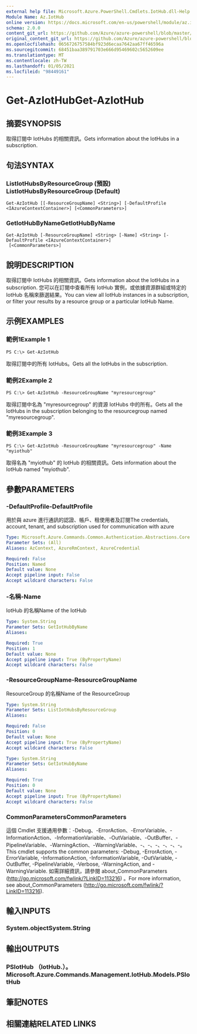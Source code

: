 ```yaml
---
external help file: Microsoft.Azure.PowerShell.Cmdlets.IotHub.dll-Help.xml
Module Name: Az.IotHub
online version: https://docs.microsoft.com/en-us/powershell/module/az.iothub/get-aziothub
schema: 2.0.0
content_git_url: https://github.com/Azure/azure-powershell/blob/master/src/IotHub/IotHub/help/Get-AzIotHub.md
original_content_git_url: https://github.com/Azure/azure-powershell/blob/master/src/IotHub/IotHub/help/Get-AzIotHub.md
ms.openlocfilehash: 0656726757584bf923d6ecaa7642aa67ff46596a
ms.sourcegitcommit: 68451baa389791703e666d95469602c5652609ee
ms.translationtype: MT
ms.contentlocale: zh-TW
ms.lasthandoff: 01/05/2021
ms.locfileid: "98449161"
---
```

# <span data-ttu-id="319e4-101">Get-AzIotHub</span><span class="sxs-lookup"><span data-stu-id="319e4-101">Get-AzIotHub</span></span>

## <span data-ttu-id="319e4-102">摘要</span><span class="sxs-lookup"><span data-stu-id="319e4-102">SYNOPSIS</span></span>
<span data-ttu-id="319e4-103">取得訂閱中 IotHubs 的相關資訊。</span><span class="sxs-lookup"><span data-stu-id="319e4-103">Gets information about the IotHubs in a subscription.</span></span>

## <span data-ttu-id="319e4-104">句法</span><span class="sxs-lookup"><span data-stu-id="319e4-104">SYNTAX</span></span>

### <span data-ttu-id="319e4-105">ListIotHubsByResourceGroup (預設) </span><span class="sxs-lookup"><span data-stu-id="319e4-105">ListIotHubsByResourceGroup (Default)</span></span>
```
Get-AzIotHub [[-ResourceGroupName] <String>] [-DefaultProfile <IAzureContextContainer>] [<CommonParameters>]
```

### <span data-ttu-id="319e4-106">GetIotHubByName</span><span class="sxs-lookup"><span data-stu-id="319e4-106">GetIotHubByName</span></span>
```
Get-AzIotHub [-ResourceGroupName] <String> [-Name] <String> [-DefaultProfile <IAzureContextContainer>]
 [<CommonParameters>]
```

## <span data-ttu-id="319e4-107">說明</span><span class="sxs-lookup"><span data-stu-id="319e4-107">DESCRIPTION</span></span>
<span data-ttu-id="319e4-108">取得訂閱中 IotHubs 的相關資訊。</span><span class="sxs-lookup"><span data-stu-id="319e4-108">Gets information about the IotHubs in a subscription.</span></span>
<span data-ttu-id="319e4-109">您可以在訂閱中查看所有 IotHub 實例，或依據資源群組或特定的 IotHub 名稱來篩選結果。</span><span class="sxs-lookup"><span data-stu-id="319e4-109">You can view all IotHub instances in a subscription, or filter your results by a resource group or a particular IotHub Name.</span></span>

## <span data-ttu-id="319e4-110">示例</span><span class="sxs-lookup"><span data-stu-id="319e4-110">EXAMPLES</span></span>

### <span data-ttu-id="319e4-111">範例1</span><span class="sxs-lookup"><span data-stu-id="319e4-111">Example 1</span></span>
```
PS C:\> Get-AzIotHub
```

<span data-ttu-id="319e4-112">取得訂閱中的所有 IotHubs。</span><span class="sxs-lookup"><span data-stu-id="319e4-112">Gets all the IotHubs in the subscription.</span></span>

### <span data-ttu-id="319e4-113">範例2</span><span class="sxs-lookup"><span data-stu-id="319e4-113">Example 2</span></span>
```
PS C:\> Get-AzIotHub -ResourceGroupName "myresourcegroup"
```

<span data-ttu-id="319e4-114">取得訂閱中名為 "myresourcegroup" 的資源 IotHubs 中的所有。</span><span class="sxs-lookup"><span data-stu-id="319e4-114">Gets all the IotHubs in the subscription belonging to the resourcegroup named "myresourcegroup".</span></span>

### <span data-ttu-id="319e4-115">範例3</span><span class="sxs-lookup"><span data-stu-id="319e4-115">Example 3</span></span>
```
PS C:\> Get-AzIotHub -ResourceGroupName "myresourcegroup" -Name "myiothub"
```

<span data-ttu-id="319e4-116">取得名為 "myiothub" 的 IotHub 的相關資訊。</span><span class="sxs-lookup"><span data-stu-id="319e4-116">Gets information about the IotHub named "myiothub".</span></span>

## <span data-ttu-id="319e4-117">參數</span><span class="sxs-lookup"><span data-stu-id="319e4-117">PARAMETERS</span></span>

### <span data-ttu-id="319e4-118">-DefaultProfile</span><span class="sxs-lookup"><span data-stu-id="319e4-118">-DefaultProfile</span></span>
<span data-ttu-id="319e4-119">用於與 azure 進行通訊的認證、帳戶、租使用者及訂閱</span><span class="sxs-lookup"><span data-stu-id="319e4-119">The credentials, account, tenant, and subscription used for communication with azure</span></span>

```yaml
Type: Microsoft.Azure.Commands.Common.Authentication.Abstractions.Core.IAzureContextContainer
Parameter Sets: (All)
Aliases: AzContext, AzureRmContext, AzureCredential

Required: False
Position: Named
Default value: None
Accept pipeline input: False
Accept wildcard characters: False
```

### <span data-ttu-id="319e4-120">-名稱</span><span class="sxs-lookup"><span data-stu-id="319e4-120">-Name</span></span>
<span data-ttu-id="319e4-121">IotHub 的名稱</span><span class="sxs-lookup"><span data-stu-id="319e4-121">Name of the IotHub</span></span>

```yaml
Type: System.String
Parameter Sets: GetIotHubByName
Aliases:

Required: True
Position: 1
Default value: None
Accept pipeline input: True (ByPropertyName)
Accept wildcard characters: False
```

### <span data-ttu-id="319e4-122">-ResourceGroupName</span><span class="sxs-lookup"><span data-stu-id="319e4-122">-ResourceGroupName</span></span>
<span data-ttu-id="319e4-123">ResourceGroup 的名稱</span><span class="sxs-lookup"><span data-stu-id="319e4-123">Name of the ResourceGroup</span></span>

```yaml
Type: System.String
Parameter Sets: ListIotHubsByResourceGroup
Aliases:

Required: False
Position: 0
Default value: None
Accept pipeline input: True (ByPropertyName)
Accept wildcard characters: False
```

```yaml
Type: System.String
Parameter Sets: GetIotHubByName
Aliases:

Required: True
Position: 0
Default value: None
Accept pipeline input: True (ByPropertyName)
Accept wildcard characters: False
```

### <span data-ttu-id="319e4-124">CommonParameters</span><span class="sxs-lookup"><span data-stu-id="319e4-124">CommonParameters</span></span>
<span data-ttu-id="319e4-125">這個 Cmdlet 支援通用參數：-Debug、-ErrorAction、-ErrorVariable、-InformationAction、-InformationVariable、-OutVariable、-OutBuffer、-PipelineVariable、-WarningAction、-WarningVariable、-、-、-、-、-、-。</span><span class="sxs-lookup"><span data-stu-id="319e4-125">This cmdlet supports the common parameters: -Debug, -ErrorAction, -ErrorVariable, -InformationAction, -InformationVariable, -OutVariable, -OutBuffer, -PipelineVariable, -Verbose, -WarningAction, and -WarningVariable.</span></span> <span data-ttu-id="319e4-126">如需詳細資訊，請參閱 about_CommonParameters (http://go.microsoft.com/fwlink/?LinkID=113216) 。</span><span class="sxs-lookup"><span data-stu-id="319e4-126">For more information, see about_CommonParameters (http://go.microsoft.com/fwlink/?LinkID=113216).</span></span>

## <span data-ttu-id="319e4-127">輸入</span><span class="sxs-lookup"><span data-stu-id="319e4-127">INPUTS</span></span>

### <span data-ttu-id="319e4-128">System.object</span><span class="sxs-lookup"><span data-stu-id="319e4-128">System.String</span></span>

## <span data-ttu-id="319e4-129">輸出</span><span class="sxs-lookup"><span data-stu-id="319e4-129">OUTPUTS</span></span>

### <span data-ttu-id="319e4-130">PSIotHub （IotHub.）。</span><span class="sxs-lookup"><span data-stu-id="319e4-130">Microsoft.Azure.Commands.Management.IotHub.Models.PSIotHub</span></span>

## <span data-ttu-id="319e4-131">筆記</span><span class="sxs-lookup"><span data-stu-id="319e4-131">NOTES</span></span>

## <span data-ttu-id="319e4-132">相關連結</span><span class="sxs-lookup"><span data-stu-id="319e4-132">RELATED LINKS</span></span>
